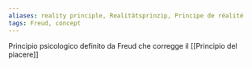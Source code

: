 ```yaml
---
aliases: reality principle, Realitätsprinzip, Principe de réalité
tags: Freud, concept
---
```



Principio psicologico definito da Freud che corregge  il [[Principio del piacere]]

